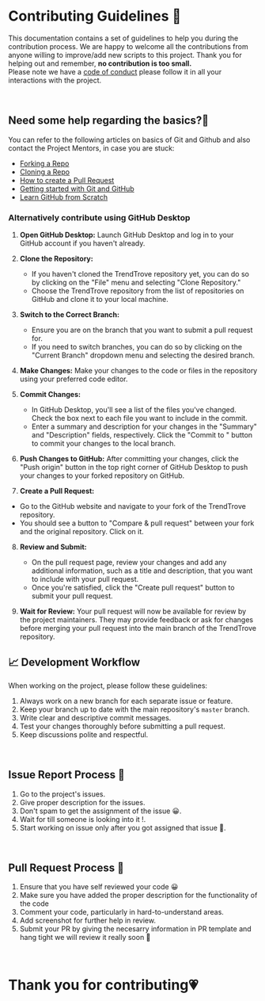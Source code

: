 # **Contributing Guidelines** 📄

This documentation contains a set of guidelines to help you during the contribution process.
We are happy to welcome all the contributions from anyone willing to improve/add new scripts to this project.
Thank you for helping out and remember, **no contribution is too small.**
<br>
Please note we have a [code of conduct](CODE_OF_CONDUCT.md)  please follow it in all your interactions with the project.



<br>

## **Need some help regarding the basics?🤔**


You can refer to the following articles on basics of Git and Github and also contact the Project Mentors,
in case you are stuck:

- [Forking a Repo](https://help.github.com/en/github/getting-started-with-github/fork-a-repo)
- [Cloning a Repo](https://help.github.com/en/desktop/contributing-to-projects/creating-an-issue-or-pull-request)
- [How to create a Pull Request](https://opensource.com/article/19/7/create-pull-request-github)
- [Getting started with Git and GitHub](https://towardsdatascience.com/getting-started-with-git-and-github-6fcd0f2d4ac6)
- [Learn GitHub from Scratch](https://docs.github.com/en/get-started/start-your-journey/git-and-github-learning-resources)


### Alternatively contribute using GitHub Desktop

1. **Open GitHub Desktop:**
   Launch GitHub Desktop and log in to your GitHub account if you haven't already.

2. **Clone the Repository:**
   - If you haven't cloned the TrendTrove repository yet, you can do so by clicking on the "File" menu and selecting "Clone Repository."
   - Choose the TrendTrove repository from the list of repositories on GitHub and clone it to your local machine.

3. **Switch to the Correct Branch:**
   - Ensure you are on the branch that you want to submit a pull request for.
   - If you need to switch branches, you can do so by clicking on the "Current Branch" dropdown menu and selecting the desired branch.

4. **Make Changes:**
   Make your changes to the code or files in the repository using your preferred code editor.

5. **Commit Changes:**
   - In GitHub Desktop, you'll see a list of the files you've changed. Check the box next to each file you want to include in the commit.
   - Enter a summary and description for your changes in the "Summary" and "Description" fields, respectively. Click the "Commit to <branch-name>" button to commit your changes to the local branch.

6. **Push Changes to GitHub:**
   After committing your changes, click the "Push origin" button in the top right corner of GitHub Desktop to push your changes to your forked repository on GitHub.

7. **Create a Pull Request:**
  - Go to the GitHub website and navigate to your fork of the TrendTrove repository.
  - You should see a button to "Compare & pull request" between your fork and the original repository. Click on it.

8. **Review and Submit:**
   - On the pull request page, review your changes and add any additional information, such as a title and description, that you want to include with your pull request.
   - Once you're satisfied, click the "Create pull request" button to submit your pull request.

9. **Wait for Review:**
    Your pull request will now be available for review by the project maintainers. They may provide feedback or ask for changes before merging your pull request into the main branch of the TrendTrove repository.

## 📈 Development Workflow

When working on the project, please follow these guidelines:

1. Always work on a new branch for each separate issue or feature.
2. Keep your branch up to date with the main repository's `master` branch.
3. Write clear and descriptive commit messages.
4. Test your changes thoroughly before submitting a pull request.
5. Keep discussions polite and respectful.


<br>


## **Issue Report Process 📌**

1. Go to the project's issues.
2. Give proper description for the issues.
3. Don't spam to get the assignment of the issue 😀.
4. Wait for till someone is looking into it !.
5. Start working on issue only after you got assigned that issue 🚀.

<br>

## **Pull Request Process 🚀**

1. Ensure that you have self reviewed your code 😀
2. Make sure you have added the proper description for the functionality of the code
3. Comment your code, particularly in hard-to-understand areas.
4. Add screenshot for further help in review.
5. Submit your PR by giving the necesarry information in PR template and hang tight we will review it really soon 🚀

<br>

# **Thank you for contributing💗** 
